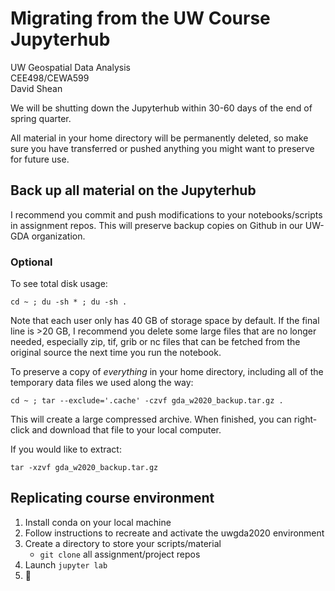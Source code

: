 # Migrating from the UW Course Jupyterhub

UW Geospatial Data Analysis  
CEE498/CEWA599  
David Shean  

We will be shutting down the Jupyterhub within 30-60 days of the end of spring quarter.

All material in your home directory will be permanently deleted, so make sure you have transferred or pushed anything you might want to preserve for future use.  

## Back up all material on the Jupyterhub

I recommend you commit and push modifications to your notebooks/scripts in assignment repos. This will preserve backup copies on Github in our UW-GDA organization.

### Optional

To see total disk usage:

`cd ~ ; du -sh * ; du -sh .`

Note that each user only has 40 GB of storage space by default.  If the final line is >20 GB, I recommend you delete some large files that are no longer needed, especially zip, tif, grib or nc files that can be fetched from the original source the next time you run the notebook.

To preserve a copy of _everything_ in your home directory, including all of the temporary data files we used along the way:

`cd ~ ; tar --exclude='.cache' -czvf gda_w2020_backup.tar.gz .` 

This will create a large compressed archive. When finished, you can right-click and download that file to your local computer.

If you would like to extract:

`tar -xzvf gda_w2020_backup.tar.gz`

## Replicating course environment

1. Install conda on your local machine
1. Follow instructions to recreate and activate the uwgda2020 environment
1. Create a directory to store your scripts/material
    * `git clone` all assignment/project repos
1. Launch `jupyter lab`
1. :tada:

